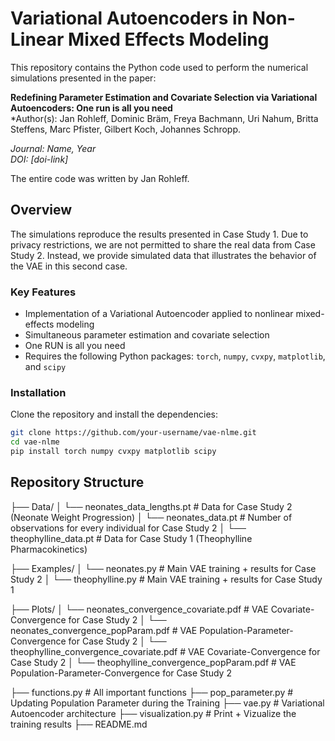 # Variational Autoencoders in Non-Linear Mixed Effects Modeling

This repository contains the Python code used to perform the numerical simulations presented in the paper:

**Redefining Parameter Estimation and Covariate Selection via Variational Autoencoders: One run is all you need**  
*Author(s): Jan Rohleff, Dominic Bräm, Freya Bachmann, Uri Nahum, Britta Steffens, 
Marc Pfister, Gilbert Koch, Johannes Schropp.

*Journal: Name, Year*  
*DOI: [doi-link]*

The entire code was written by Jan Rohleff.

## Overview

The simulations reproduce the results presented in Case Study 1. Due to privacy restrictions, we are not permitted to share the real data from Case Study 2. Instead, we provide simulated data that illustrates the behavior of the VAE in this second case.

### Key Features

- Implementation of a Variational Autoencoder applied to nonlinear mixed-effects modeling
- Simultaneous parameter estimation and covariate selection
- One RUN is all you need
-  Requires the following Python packages: `torch`, `numpy`, `cvxpy`, `matplotlib`, and `scipy`


### Installation

Clone the repository and install the dependencies:

```bash
git clone https://github.com/your-username/vae-nlme.git
cd vae-nlme
pip install torch numpy cvxpy matplotlib scipy
```


## Repository Structure

├── Data/
│   └── neonates_data_lengths.pt    # Data for Case Study 2 (Neonate Weight Progression)
│   └── neonates_data.pt            # Number of observations for every individual for Case Study 2
│   └── theophylline_data.pt        # Data for Case Study 1 (Theophylline Pharmacokinetics)

├── Examples/
│   └── neonates.py                 # Main VAE training + results for Case Study 2
│   └── theophylline.py             # Main VAE training + results for Case Study 1

├── Plots/
│   └── neonates_convergence_covariate.pdf                     # VAE Covariate-Convergence for Case Study 2
│   └── neonates_convergence_popParam.pdf                      # VAE Population-Parameter-Convergence for Case Study 2
│   └── theophylline_convergence_covariate.pdf                 # VAE Covariate-Convergence for Case Study 2
│   └── theophylline_convergence_popParam.pdf                  # VAE Population-Parameter-Convergence for Case Study 2

├── functions.py        # All important functions
├── pop_parameter.py    # Updating Population Parameter during the Training
├── vae.py              # Variational Autoencoder architecture 
├── visualization.py    # Print + Vizualize the training results
├── README.md       

